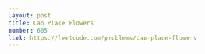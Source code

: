 ```yaml
---
layout: post
title: Can Place Flowers
number: 605
link: https://leetcode.com/problems/can-place-flowers
---
```

